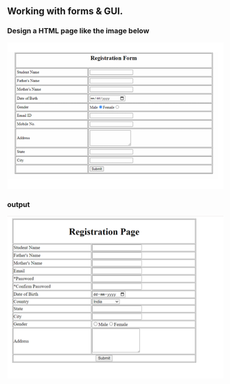 ## Working with forms & GUI.
### Design a HTML page like the image below
![alt text](image.png)

### output
![alt text](image-1.png)
